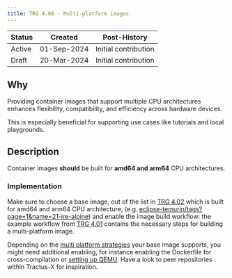 ```yaml
---
title: TRG 4.08 - Multi-platform images
---
```


| Status | Created     | Post-History                              |
|--------|-------------|-------------------------------------------|
| Active | 01-Sep-2024 | Initial contribution                      |
| Draft  | 20-Mar-2024 | Initial contribution                      |

## Why

Providing container images that support multiple CPU architectures enhances flexibility, compatibility, and efficiency across hardware devices.

This is especially beneficial for supporting use cases like tutorials and local playgrounds.

## Description

Container images **should** be built for **amd64 and arm64** CPU architectures.

### Implementation

Make sure to choose a base image, out of the list in [TRG 4.02](../trg-4/trg-4-02.md#aligned-base-images) which is built for amd64 and arm64 CPU architecture, (e.g. [eclipse-temurin/tags?page=1&name=21-jre-alpine](https://hub.docker.com/_/eclipse-temurin/tags?page=1&name=21-jre-alpine)) and enable the image build workflow: the example workflow from [TRG 4.01](../trg-4/trg-4-01.md) contains the necessary steps for building a multi-platform image.

Depending on the [multi platform strategies](https://docs.docker.com/build/building/multi-platform/#strategies) your base image supports, you might need additional enabling, for instance enabling the Dockerfile for cross-compilation or [setting up QEMU](https://github.com/docker/setup-qemu-action). Have a look to peer repositories within Tractus-X for inspiration.
